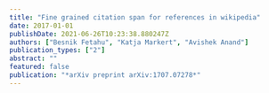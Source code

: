 ```yaml
---
title: "Fine grained citation span for references in wikipedia"
date: 2017-01-01
publishDate: 2021-06-26T10:23:38.880247Z
authors: ["Besnik Fetahu", "Katja Markert", "Avishek Anand"]
publication_types: ["2"]
abstract: ""
featured: false
publication: "*arXiv preprint arXiv:1707.07278*"
---
```


